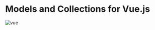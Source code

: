 # Models and Collections for Vue.js

<p style="text-align: center;">  

![vue](https://encrypted-tbn0.gstatic.com/images?q=tbn:ANd9GcTESKZKWHBiYrnqmXrsgOZCnVJhZiWR-P-YuiXdB9GYzjJ-pvmMNQ&s)

</p>


